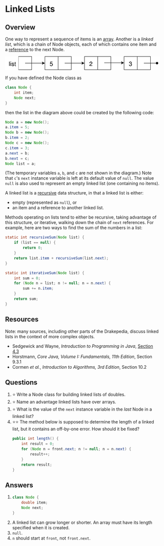 # Linked Lists
## Overview
One way to represent a sequence of items is an [array](arrays.md). Another is a *linked list*, which is a chain of Node objects, each of which contains one item and a [reference](references.md) to the next Node.

![list contains a reference to a node. That node contains 5 and a reference to the next node. The second node contains 2 and a reference to the third node. The third node contains 3 and a null reference.](linked_list.svg)

If you have defined the Node class as

```java
class Node {
    int item;
    Node next;
}
```

then the list in the diagram above could be created by the following code:

```java
Node a = new Node();
a.item = 5;
Node b = new Node();
b.item = 2;
Node c = new Node();
c.item = 3;
a.next = b;
b.next = c;
Node list = a;
```

(The temporary variables `a`, `b`, and `c` are not shown in the diagram.) Note that `c`'s `next` instance variable is left at its default value of `null`. The value `null` is also used to represent an empty linked list (one containing no items).

A linked list is a [recursive](../control_structures/recursion.md) data structure, in that a linked list is either:

- empty (represented as `null`), or
- an item and a reference to another linked list.

Methods operating on lists tend to either be recursive, taking advantage of this structure, or iterative, walking down the chain of `next` references. For example, here are two ways to find the sum of the numbers in a list:

```java
static int recursiveSum(Node list) {
    if (list == null) {
        return 0;
    }
    return list.item + recursiveSum(list.next);
}
```

```java
static int iterativeSum(Node list) {
    int sum = 0;
    for (Node n = list; n != null; n = n.next) {
        sum += n.item;
    }
    return sum;
}
```

## Resources
Note: many sources, including other parts of the Drakepedia, discuss linked lists in the context of more complex objects.

- Sedgewick and Wayne, *Introduction to Programming in Java*, [Section 4.3](https://introcs.cs.princeton.edu/java/43stack/)
- Horstmann, *Core Java, Volume I: Fundamentals, 11th Edition*, Section 9.3.1
- Cormen *et al.*, *Introduction to Algorithms, 3rd Edition*, Section 10.2

## Questions
1. :star: Write a Node class for building linked lists of doubles.
1. :star: Name an advantage linked lists have over arrays.
1. :star: What is the value of the `next` instance variable in the *last* Node in a linked list?
1. :star::star: The method below is supposed to determine the length of a linked list, but it contains an off-by-one error. How should it be fixed?
    ```java
    public int length() {
        int result = 0;
        for (Node n = front.next; n != null; n = n.next) {
            result++;
        }
        return result;
    }
    ```
## Answers
1.  ```java
    class Node {
        double item;
        Node next;
    }
    ```
1. A linked list can grow longer or shorter. An array must have its length specified when it is created.
1. `null`.
1. `n` should start at `front`, not `front.next`.
